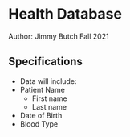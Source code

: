 # Health Database

Author: Jimmy Butch
Fall 2021

## Specifications

* Data will include:
* Patient Name
	+ First name
	+ Last name
* Date of Birth
* Blood Type
